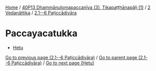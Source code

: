 
[Home](/) / [40P13 Dhammānulomapaccanīya (3), Tikapaṭṭhānapāḷi (1)](../../../40P13.md) / [2 Vedanāttika](../../2.md) / [2.1--6 Paṭiccādivāra](../2.1--6.md)

# Paccayacatukka

* [Hetu](Paccayacatukka/Hetu.md)

[Go to previous page (2.1--6 Paṭiccādivāra)](../2.1--6.md) / [Go to parent page (2.1--6 Paṭiccādivāra)](../2.1--6.md) / [Go to next page (Hetu)](Paccayacatukka/Hetu.md)


